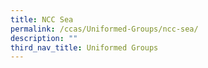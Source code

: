 ```yaml
---
title: NCC Sea
permalink: /ccas/Uniformed-Groups/ncc-sea/
description: ""
third_nav_title: Uniformed Groups
---
```

